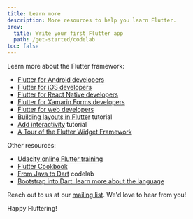```yaml
---
title: Learn more
description: More resources to help you learn Flutter.
prev:
  title: Write your first Flutter app
  path: /get-started/codelab
toc: false
---
```


Learn more about the Flutter framework:

* [Flutter for Android developers](/get-started/flutter-for/android-devs)
* [Flutter for iOS developers](/get-started/flutter-for/ios-devs)
* [Flutter for React Native developers](/get-started/flutter-for/react-native-devs)
* [Flutter for Xamarin.Forms developers](/get-started/flutter-for/xamarin-forms-devs)
* [Flutter for web developers](/get-started/flutter-for/web-devs)
* [Building layouts in Flutter](/docs/development/ui/layout) tutorial
* [Add interactivity](/docs/development/ui/interactive) tutorial
* [A Tour of the Flutter Widget Framework](/docs/development/ui/widgets-intro)

Other resources:

* [Udacity online Flutter training](https://www.udacity.com/course/build-native-mobile-apps-with-flutter--ud905)
* [Flutter Cookbook](/docs/cookbook)
* [From Java to Dart](https://codelabs.developers.google.com/codelabs/from-java-to-dart/#0) codelab
* [Bootstrap into Dart: learn more about the language](/resources/bootstrap-into-dart)

Reach out to us at our [mailing list][]. We'd love to hear from you!

Happy Fluttering!

[mailing list]: mailto:{{site.email}}

